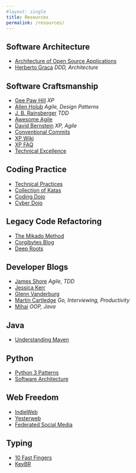 ```yaml
---
#layout: single
title: Resources
permalink: /resources/
---
```


## Software Architecture
- [Architecture of Open Source Applications](http://aosabook.org/en/index.html)
- [Herberto Graca](https://herbertograca.com/) *DDD, Architecture*

## Software Craftsmanship
- [Gee Paw Hill](https://www.geepawhill.org/weekly/) *XP*
- [Allen Holub](https://holub.com/goodies/) *Agile, Design Patterns*
- [J. B. Rainsberger](https://thecodewhisperer.com/) *TDD*
- [Awesome Agile](https://github.com/lorabv/awesome-agile)
- [David Bernstein](https://tobeagile.com/blog/) *XP, Agile*
- [Conventional Commits](https://www.conventionalcommits.org/en/v1.0.0/)
- [XP Wiki](https://wiki.c2.com/?XpFaq)
- [XP FAQ](https://jera.com/techinfo/xpfaq)
- [Technical Excellence](https://less.works/less/technical-excellence)

## Coding Practice
- [Technical Practices](https://sammancoaching.org/)
- [Collection of Katas](https://github.com/emilybache)
- [Coding Dojo](http://codingdojo.org/)
- [Cyber Dojo](https://cyber-dojo.org/creator/home)

## Legacy Code Refactoring
- [The Mikado Method](http://mikadomethod.info/)
- [Corgibytes Blog](https://corgibytes.com/blog/)
- [Deep Roots](https://www.digdeeproots.com/articles/on/naming-process/)

## Developer Blogs
- [James Shore](https://www.jamesshore.com/v2/best) *Agile, TDD*
- [Jessica Kerr](https://jessitron.com/blog/)
- [Glenn Vanderburg](https://vanderburg.org/blog/)
- [Martin Cartledge](https://www.martincartledge.io/) *Go, Interviewing, Productivity*
- [Mihai](https://amihaiemil.com/aboutme/about.html) *OOP, Java*

## Java
- [Understanding Maven](https://cguntur.me/2020/05/20/understanding-apache-maven-the-series/)

## Python
- [Python 3 Patterns](https://python-3-patterns-idioms-test.readthedocs.io/en/latest/)
- [Software Architecture](https://www.cosmicpython.com/)

## Web Freedom
- [IndieWeb](https://indieweb.org/)
- [Yesterweb](https://yesterweb.org/)
- [Federated Social Media](https://fediverse.party/)

## Typing
- [10 Fast Fingers](https://10fastfingers.com/typing-test/english)
- [KeyBR](https://www.keybr.com/)